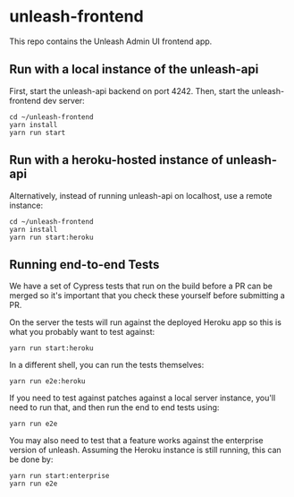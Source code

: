 # unleash-frontend

This repo contains the Unleash Admin UI frontend app.

## Run with a local instance of the unleash-api

First, start the unleash-api backend on port 4242.
Then, start the unleash-frontend dev server:

```
cd ~/unleash-frontend
yarn install
yarn run start
```

## Run with a heroku-hosted instance of unleash-api

Alternatively, instead of running unleash-api on localhost, use a remote instance:

```
cd ~/unleash-frontend
yarn install
yarn run start:heroku
```

## Running end-to-end Tests

We have a set of Cypress tests that run on the build before a PR can be merged so it's important that you check these yourself before submitting a PR.

On the server the tests will run against the deployed Heroku app so this is what you probably want to test against:

```
yarn run start:heroku
```

In a different shell, you can run the tests themselves:

```
yarn run e2e:heroku
```

If you need to test against patches against a local server instance, you'll need to run that, and then run the end to end tests using:

```
yarn run e2e
```

You may also need to test that a feature works against the enterprise version of unleash. Assuming the Heroku instance is still running, this can be done by:

```
yarn run start:enterprise
yarn run e2e
```
